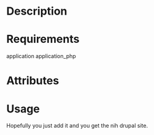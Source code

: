 Description
===========

Requirements
============

application
application_php

Attributes
==========

Usage
=====

Hopefully you just add it and you get the nih drupal site.

